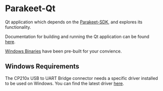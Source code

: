 # Parakeet-Qt

Qt application which depends on the [Parakeet-SDK](https://github.com/MechaSpin/parakeet-sdk), and explores its functionality.

Documentation for building and running the Qt application can be found [here](docs/Building%20and%20Running.md).

[Windows Binaries](https://github.com/MechaSpin/parakeet-qt/releases) have been pre-built for your convience.

## Windows Requirements

The CP210x USB to UART Bridge connector needs a specific driver installed to be used on Windows. You can find the latest driver [here](https://www.silabs.com/developers/usb-to-uart-bridge-vcp-drivers).

